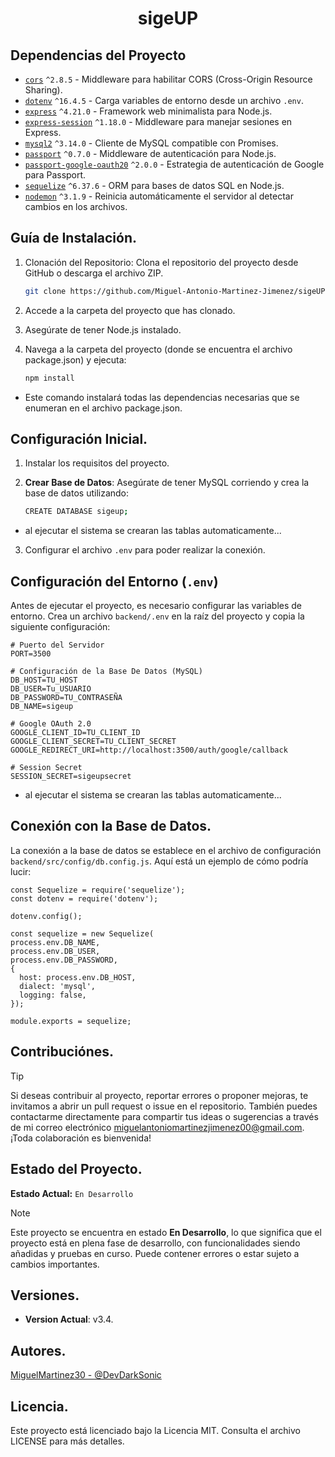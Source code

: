 <div align="center">

# sigeUP
</div>

## Dependencias del Proyecto
- [`cors`](https://www.npmjs.com/package/cors) `^2.8.5` - Middleware para habilitar CORS (Cross-Origin Resource Sharing).
- [`dotenv`](https://www.npmjs.com/package/dotenv) `^16.4.5` - Carga variables de entorno desde un archivo `.env`.
- [`express`](https://www.npmjs.com/package/express) `^4.21.0` - Framework web minimalista para Node.js.
- [`express-session`](https://www.npmjs.com/package/express-session) `^1.18.0` - Middleware para manejar sesiones en Express.
- [`mysql2`](https://www.npmjs.com/package/mysql2) `^3.14.0` - Cliente de MySQL compatible con Promises.
- [`passport`](https://www.npmjs.com/package/passport) `^0.7.0` - Middleware de autenticación para Node.js.
- [`passport-google-oauth20`](https://www.npmjs.com/package/passport-google-oauth20) `^2.0.0` - Estrategia de autenticación de Google para Passport.
- [`sequelize`](https://www.npmjs.com/package/sequelize) `^6.37.6` - ORM para bases de datos SQL en Node.js.
- [`nodemon`](https://www.npmjs.com/package/nodemon) `^3.1.9` - Reinicia automáticamente el servidor al detectar cambios en los archivos.

## Guía de Instalación.
1. Clonación del Repositorio: Clona el repositorio del proyecto desde GitHub o descarga el archivo ZIP.

   ```bash
   git clone https://github.com/Miguel-Antonio-Martinez-Jimenez/sigeUP.git
2. Accede a la carpeta del proyecto que has clonado.
3. Asegúrate de tener Node.js instalado.
4. Navega a la carpeta del proyecto (donde se encuentra el archivo package.json) y ejecuta:
    ```bash
    npm install
- Este comando instalará todas las dependencias necesarias que se enumeran en el archivo package.json.

## Configuración Inicial.
1. Instalar los requisitos del proyecto.
2. **Crear Base de Datos**: Asegúrate de tener MySQL corriendo y crea la base de datos utilizando:

     ```bash
     CREATE DATABASE sigeup;
  - al ejecutar el sistema se crearan las tablas automaticamente...
3. Configurar el archivo `.env` para poder realizar la conexión.

## Configuración del Entorno (`.env`)

Antes de ejecutar el proyecto, es necesario configurar las variables de entorno. Crea un archivo `backend/.env` en la raíz del proyecto y copia la siguiente configuración:

    # Puerto del Servidor
    PORT=3500
    
    # Configuración de la Base De Datos (MySQL)
    DB_HOST=TU_HOST
    DB_USER=Tu_USUARIO
    DB_PASSWORD=TU_CONTRASEÑA
    DB_NAME=sigeup
    
    # Google OAuth 2.0
    GOOGLE_CLIENT_ID=TU_CLIENT_ID
    GOOGLE_CLIENT_SECRET=TU_CLIENT_SECRET
    GOOGLE_REDIRECT_URI=http://localhost:3500/auth/google/callback
    
    # Session Secret
    SESSION_SECRET=sigeupsecret
  - al ejecutar el sistema se crearan las tablas automaticamente...

## Conexión con la Base de Datos.
La conexión a la base de datos se establece en el archivo de configuración `backend/src/config/db.config.js`. Aquí está un ejemplo de cómo podría lucir:

    const Sequelize = require('sequelize');
    const dotenv = require('dotenv');
    
    dotenv.config();
    
    const sequelize = new Sequelize(
    process.env.DB_NAME,
    process.env.DB_USER,
    process.env.DB_PASSWORD,
    {
      host: process.env.DB_HOST,
      dialect: 'mysql',
      logging: false,
    });

    module.exports = sequelize;
    
## Contribuciónes.
> [!Tip]
> Si deseas contribuir al proyecto, reportar errores o proponer mejoras, te invitamos a abrir un pull request o issue en el repositorio. También puedes contactarme directamente para compartir tus ideas o sugerencias a través de mi correo electrónico miguelantoniomartinezjimenez00@gmail.com. ¡Toda colaboración es bienvenida!

## Estado del Proyecto.
**Estado Actual:** `En Desarrollo`
> [!Note]
> Este proyecto se encuentra en estado **En Desarrollo**, lo que significa que el proyecto está en plena fase de desarrollo, con funcionalidades siendo añadidas y pruebas en curso. Puede contener errores o estar sujeto a cambios importantes.

## Versiones.
- **Version Actual**: v3.4.

## Autores.
[MiguelMartinez30 - @DevDarkSonic](https://github.com/Miguel-Antonio-Martinez-Jimenez)

## Licencia.
Este proyecto está licenciado bajo la Licencia MIT. Consulta el archivo LICENSE para más detalles.
